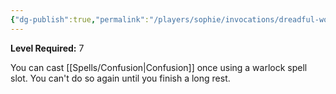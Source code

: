 ```yaml
---
{"dg-publish":true,"permalink":"/players/sophie/invocations/dreadful-word/","noteIcon":""}
---
```


**Level Required:** 7  


You can cast [[Spells/Confusion\|Confusion]] once using a warlock spell slot. You can't do so again until you finish a long rest.